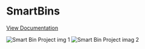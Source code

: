 # SmartBins

[View Documentation](https://drive.google.com/file/d/1KpgZQQlZPAhsssB_MkRtsyHNcRvUZUta/view?usp=drive_link)

![Smart Bin Project img 1](https://drive.google.com/uc?export=view&id=10e33fwnDMXwMxfNjkj1umB3i68j53o8N)
![Smart Bin Project imag 2](https://drive.google.com/uc?export=view&id=1KwoXwUr25LHsbXyJHwLD87NUnWsPD8qu)
